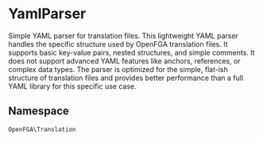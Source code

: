 # YamlParser

Simple YAML parser for translation files. This lightweight YAML parser handles the specific structure used by OpenFGA translation files. It supports basic key-value pairs, nested structures, and simple comments. It does not support advanced YAML features like anchors, references, or complex data types. The parser is optimized for the simple, flat-ish structure of translation files and provides better performance than a full YAML library for this specific use case.

## Namespace
`OpenFGA\Translation`




